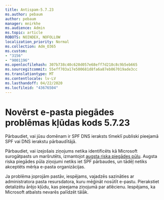 ```yaml
---
title: Antispam-5.7.23
ms.author: pebaum
author: pebaum
manager: mnirkhe
ms.audience: Admin
ms.topic: article
ROBOTS: NOINDEX, NOFOLLOW
localization_priority: Normal
ms.collection: Adm_O365
ms.custom:
- "3156"
- "9001196"
ms.openlocfilehash: 307b738c40c620d057e68eff7d218c8c9b5eb665
ms.sourcegitcommit: 55eff703a17e500681d8fa6a87eb067019ade3cc
ms.translationtype: MT
ms.contentlocale: lv-LV
ms.lasthandoff: 04/22/2020
ms.locfileid: "43676504"
---
```

# <a name="fix-email-delivery-issues-for-error-code-5723"></a>Novērst e-pasta piegādes problēmas kļūdas kods 5.7.23

Pārbaudiet, vai jūsu domēnam ir SPF DNS ieraksts tīmeklī publiski pieejamā SPF vai DNS ierakstu pārbaudītājā.

Pārbaudiet, vai izejošais ziņojums netika identificēts kā Microsoft surogātpasts un maršrutēts, izmantojot [augsta riska piegādes pūlu](https://docs.microsoft.com/office365/SecurityCompliance/high-risk-delivery-pool-for-outbound-messages). Augsta riska piegādes pūla ziņojumi netiks iet SPF pārbaudes, un tādēļ netiks akceptēts mērķa e-pasta organizācijas.

Ja problēma joprojām pastāv, iespējams, vajadzēs sazināties ar administratora pasta resursdatora, kuru mēģināt nosūtīt e-pastu. Pierakstiet detalizētu ārējo kļūdu, kas pieejama ziņojumā par atlēcienu. Iespējams, ka Microsoft atbalsts nevarēs palīdzēt tālāk.
